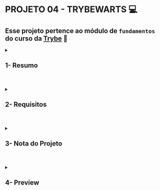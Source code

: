 # PROJETO 04 - TRYBEWARTS :computer:

## Esse projeto pertence ao módulo de `fundamentos` do curso da [Trybe](https://www.betrybe.com/) :green_heart:

 
<details>
 
<summary>
  
## 1- Resumo
  
</summary>

Neste projeto desenvolvemos um formulário que retorna o feedback do usuário. Este foi o primeiro projeto em duplas simulando, basicamente, como o desenvolvimento de uma aplicação pode funcionar dentro de uma empresa e como as soft skills são vitais nas relações interpessoais. Usamos HTML, CSS e JavaScript para as implementações. Veja mais abaixo!
  
</details>

#

<details>
 
<summary>
 
## 2- Requisitos

</summary>

### I. Crie uma barra verde na parte superior da página.

### II. Adicione o logotipo da Trybewarts.

### III. Acrescente um formulário de login no header.

### IV. crie um título com o texto "Trybewarts" centralizado dentro do Header.

### V. Adicione um formulário no corpo da página.

### VI. Faça com que a direção do formulário seja vertical.

### VII. Adicione a logo da Trybewarts ao lado direito da página.

### VIII. Acrescente inputs de nome, sobrenome e email ao formulário.

### IX. Acrescente um select ao formulário.

### X. Posicione os campos de Nome e Sobrenome lado a lado.

### XI. Posicione os campos de Email e Casa lado a lado.

### XII. Adicione 3 inputs do tipo radio ao formulário.

### XIII. Crie inputs do tipo checkbox.

### XIV. Crie um campo de avaliação.

### XV. Crie uma textarea.

### XVI. Crie uma checkbox que servirá para validar as informações digitadas pela pessoa usuária.

### XVII. Crie um botão de "Enviar" para submeter o formulário.

### XVIII. Habilite o botão "Enviar" após a validação do checkbox.

### XIV. Crie um rodapé ao final da página.

---
 
## Requisitos Bônus

### XX. Crie um contador de caracteres.

### XXI. Substitua o formulário pelas informações da pessoa estudante.

</details>

# 

<details>
 
<summary>

## 3- Nota do Projeto
 
</summary>

## 100% :heavy_check_mark:

![Project-Trybewarts-Grade](https://github.com/jonnoliveira/trybe-project-04-trybewarts/blob/main/images/trybewarts-grade.png)

</details> 
 
# 

<details>
 
<summary>

## 4- Preview

</summary>

![Project-Trybewarts-Grade-1](https://github.com/jonnoliveira/trybe-project-04-trybewarts/blob/main/images/trybewarts-preview-1.png)
![Project-Trybewarts-Grade-2](https://github.com/jonnoliveira/trybe-project-04-trybewarts/blob/main/images/trybewarts-preview-2.png)
  
</details>
